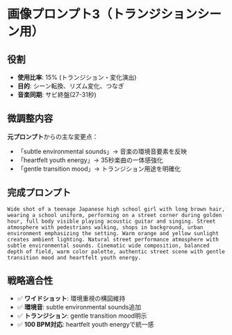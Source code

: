 # 画像プロンプト3（トランジションシーン用）

## 役割
- **使用比率**: 15% (トランジション・変化演出)
- **目的**: シーン転換、リズム変化、つなぎ
- **音楽同期**: サビ終盤(27-31秒)

## 微調整内容
**元プロンプト**からの主な変更点：
- 「subtle environmental sounds」→ 音楽の環境音要素を反映
- 「heartfelt youth energy」→ 35秒楽曲の一体感強化
- 「gentle transition mood」→ トランジション用途を明確化

## 完成プロンプト
```
Wide shot of a teenage Japanese high school girl with long brown hair, wearing a school uniform, performing on a street corner during golden hour, full body visible playing acoustic guitar and singing. Street atmosphere with pedestrians walking, shops in background, urban environment emphasizing the setting. Warm orange and yellow sunlight creates ambient lighting. Natural street performance atmosphere with subtle environmental sounds. Cinematic wide composition, balanced depth of field, warm color palette, authentic street scene with gentle transition mood and heartfelt youth energy.
```

## 戦略適合性
- ✅ **ワイドショット**: 環境重視の構図維持
- ✅ **環境音**: subtle environmental sounds追加
- ✅ **トランジション**: gentle transition mood明示
- ✅ **100 BPM対応**: heartfelt youth energyで統一感